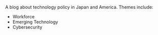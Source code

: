 A blog about technology policy in Japan and America. Themes include: 
* Workforce
* Emerging Technology
* Cybersecurity
